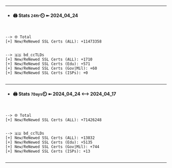 

---
- #### 🖨️ **Stats** `24Hr`⏲️ ➼ 2024_04_24
```console


--> 🌐 Total
[+] New/ReNewed SSL Certs (ALL): +11473358


--> 🇧🇩 bd_ccTLDs
[+] New/ReNewed SSL Certs (ALL): +1710
[+] New/ReNewed SSL Certs (Edu): +571
[+] New/ReNewed SSL Certs (Gov|Mil): +60
[+] New/ReNewed SSL Certs (ISPs): +0


```

---
- #### 🖨️ **Stats** `7Days`⏲️ ➼ 2024_04_24 <--> 2024_04_17
```console


--> 🌐 Total
[+] New/ReNewed SSL Certs (ALL): +71426248


--> 🇧🇩 bd_ccTLDs
[+] New/ReNewed SSL Certs (ALL): +13832
[+] New/ReNewed SSL Certs (Edu): +5135
[+] New/ReNewed SSL Certs (Gov|Mil): +744
[+] New/ReNewed SSL Certs (ISPs): +13


```

---

